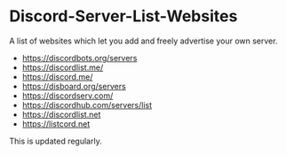 # Discord-Server-List-Websites
A list of websites which let you add and freely advertise your own server.

- https://discordbots.org/servers
- https://discordlist.me/
- https://discord.me/
- https://disboard.org/servers
- https://discordserv.com/
- https://discordhub.com/servers/list
- https://discordlist.net
- https://listcord.net

This is updated regularly.
